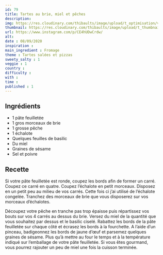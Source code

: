 ```yaml
---
id: 79
title: Tartes au brie, miel et pêches
description: 
img: https://res.cloudinary.com/thibaults/image/upload/t_optimisation/v1600456153/Recipes/20200908_tarte_peche.jpg
thumbnail: https://res.cloudinary.com/thibaults/image/upload/t_thumbnail_josie/v1600456153/Recipes/20200908_tarte_peche.jpg
url: https://www.instagram.com/p/CE4hUDwCrdw/
alt: 
date : 08/09/2020
inspiration : 
main_ingredient : Fromage
theme : Tartes salées et pizzas
sweety_salty : 1
veggie : 1
country :
difficulty :
with : 
time : 
published : 1
---
```


## Ingrédients
 - 1 pâte feuilletée
 - 1 gros morceaux de brie
 - 1 grosse pêche
 - 1 échalote
 - Quelques feuilles de basilic
 - Du miel
 - Graines de sésame
 - Sel et poivre

## Recette
Si votre pâte feuilletée est ronde, coupez les bords afin de former un carré. Coupez ce carré en quatre. Coupez l’échalote en petit morceaux. Disposez en un petit peu au milieu de vos carrés. Cette fois ci j’ai utilisé de l’échalote congelée. Tranchez des morceaux de brie que vous disposerez sur vos morceaux d’échalotes.

Découpez votre pêche en tranche pas trop épaisse puis répartissez vos bouts sur vos 4 carrés au dessus du brie. Versez du miel de la quantité que vous souhaitez par dessus et le basilic ciselé. Rabattez les bords de la pâte feuilletée sur chaque côté et écrasez les bords à la fourchette. A l’aide d’un pinceau, badigeonnez les bords de jaune d’œuf et parsemez quelques graines de sésame. Plus qu’à mettre au four le temps et à la température indiqué sur l’emballage de votre pâte feuilletée. Si vous êtes gourmand, vous pourrez rajouter un peu de miel une fois la cuisson terminée.